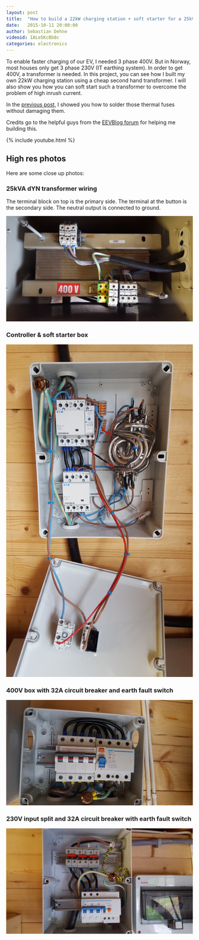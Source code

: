 ```yaml
---
layout: post
title:  "How to build a 22kW charging station + soft starter for a 25kVA transformer"
date:   2015-10-11 20:00:00
author: Sebastian Dehne
videoid: IALe5KcBb8c
categories: electronics
---
```


To enable faster charging of our EV, I needed 3 phase 400V. But in Norway, most houses only get 3 phase 230V (IT earthing system).
 In order to get 400V, a transformer is needed. In this project, you can see how I built my own 22kW charging station using 
 a cheap second hand transformer. I will also show you how you can soft start such a transformer to overcome the problem
 of high inrush current.
 
In the [previous post](/electronics/2015/10/08/soldering_thermal_fuse.html), I showed you how to solder those thermal fuses without damaging them.

Credits go to the helpful guys from the [EEVBlog forum](http://www.eevblog.com/forum/beginners/3-phase-isolating-transformer-shorted/) for helping
me building this.
  
{% include youtube.html %}

## High res photos
Here are some close up photos:

### 25kVA dYN transformer wiring
The terminal block on top is the primary side. The terminal at the button is the secondary side. The neutral output is connected to ground.

<a href="/assets/images/22kW_charger/01_transformer.jpg" data-lightbox="pic" data-title="25kVA dYN transformer wiring">
	<img src="/assets/images/22kW_charger/01_transformer.jpg" alt="board"/>
</a>

### Controller & soft starter box 

<a href="/assets/images/22kW_charger/02_controller_and_soft_starter.jpg" data-lightbox="pic" data-title="Controller and soft starter">
	<img src="/assets/images/22kW_charger/02_controller_and_soft_starter.jpg" alt="board"/>
</a>

### 400V box with 32A circuit breaker and earth fault switch 

<a href="/assets/images/22kW_charger/03_400V_box.jpg" data-lightbox="pic" data-title="400V box with 32A circuit breaker and earth fault switch">
	<img src="/assets/images/22kW_charger/03_400V_box.jpg" alt="board"/>
</a>

### 230V input split and 32A circuit breaker with earth fault switch 

<a href="/assets/images/22kW_charger/04_input_splitter.jpg" data-lightbox="pic" data-title="230V input split and 32A circuit breaker with earth fault switch">
	<img src="/assets/images/22kW_charger/04_input_splitter.jpg" alt="board"/>
</a>
